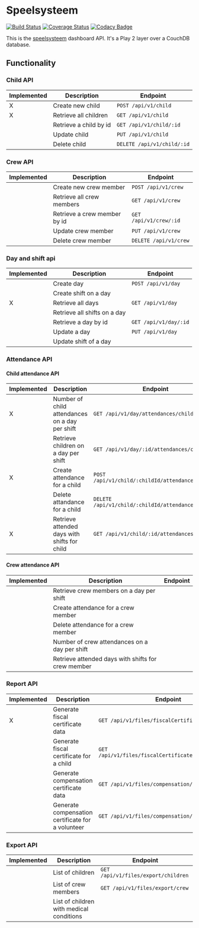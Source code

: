 # Speelsysteem
[![Build Status](https://travis-ci.org/speelsysteem/dashboard.svg?branch=master)](https://travis-ci.org/speelsysteem/dashboard)
[![Coverage Status](https://coveralls.io/repos/github/speelsysteem/dashboard/badge.svg?branch=master)](https://coveralls.io/github/speelsysteem/dashboard?branch=master)
[![Codacy Badge](https://api.codacy.com/project/badge/Grade/0927605b06c24469a5f89efc85f86a91)](https://www.codacy.com/app/toye-thomas/dashboard?utm_source=github.com&amp;utm_medium=referral&amp;utm_content=speelsysteem/dashboard&amp;utm_campaign=Badge_Grade)

This is the [speelsysteem](https://github.com/speelsysteem) dashboard API. It's a Play 2 layer over a CouchDB database.

## Functionality

### Child API

| Implemented | Description                       | Endpoint                               |
|-------------|-----------------------------------|----------------------------------------|
| X           | Create new child                  | `POST /api/v1/child`                   |
| X           | Retrieve all children             | `GET /api/v1/child`                    |
|             | Retrieve a child by id            | `GET /api/v1/child/:id`                |
|             | Update child                      | `PUT /api/v1/child`                    |
|             | Delete child                      | `DELETE /api/v1/child/:id`             |


### Crew API

| Implemented | Description                       | Endpoint                               |
|-------------|-----------------------------------|----------------------------------------|
|             | Create new crew member            | `POST /api/v1/crew`                    |
|             | Retrieve all crew members         | `GET /api/v1/crew`                     |
|             | Retrieve a crew member by id      | `GET /api/v1/crew/:id`                 |
|             | Update crew member                | `PUT /api/v1/crew`                     |
|             | Delete crew member                | `DELETE /api/v1/crew`                  |


### Day and shift api

| Implemented | Description                                        | Endpoint                               |
|-------------|----------------------------------------------------|----------------------------------------|
|             | Create day                                         | `POST /api/v1/day`                     |
|             | Create shift on a day                              |  |
| X           | Retrieve all days                                  | `GET /api/v1/day`                      |
|             | Retrieve all shifts on a day                       |  |
|             | Retrieve a day by  id                              | `GET /api/v1/day/:id`                  |
|             | Update a day                                       | `PUT /api/v1/day`                      |
|             | Update shift of a day                              |  |


### Attendance API

#### Child attendance API

| Implemented | Description                                        | Endpoint                                           |
|-------------|----------------------------------------------------|----------------------------------------------------|
| X           | Number of child attendances on a day per shift     | `GET /api/v1/day/attendances/child`                |
|             | Retrieve children on a day per shift               | `GET /api/v1/day/:id/attendances/child`            |
| X           | Create attendance for a child                      | `POST /api/v1/child/:childId/attendances/:dayId`   |
|             | Delete attandance for a child                      | `DELETE /api/v1/child/:childId/attendances/:dayId` |
| X           | Retrieve attended days with shifts for child       | `GET /api/v1/child/:id/attendances`                |


#### Crew attendance API


| Implemented | Description                                        | Endpoint                                         |
|-------------|----------------------------------------------------|--------------------------------------------------|
|             | Retrieve crew members on a day per shift           | |
|             | Create attendance for a crew member                | |
|             | Delete attendance for a crew member                | |
|             | Number of crew attendances on a day per shift      | |
|             | Retrieve attended days with shifts for crew member | |


### Report API

| Implemented | Description                                       | Endpoint                                             |
|-------------|---------------------------------------------------|------------------------------------------------------|
| X           | Generate fiscal certificate data                  | `GET /api/v1/files/fiscalCertificate/:year`          |
|             | Generate fiscal certificate for a child           | `GET /api/v1/files/fiscalCertificate/:year/:childId` |
|             | Generate compensation certificate data            | `GET /api/v1/files/compensation/:year`               |
|             | Generate compensation certificate for a volunteer | `GET /api/v1/files/compensation/:year/:crewId`       |


### Export API

| Implemented | Description                              | Endpoint                               |
|-------------|------------------------------------------|----------------------------------------|
|             | List of children                         | `GET /api/v1/files/export/children`    |
|             | List of crew members                     | `GET /api/v1/files/export/crew`        |
|             | List of children with medical conditions |                                        |
